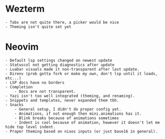 # Wezterm
    - Tabs are not quite there, a picker would be nice
    - Theming isn't quite set yet
# Neovim
    - Default lsp settings changed on newest update
    - Statuscol not getting diagnostics after update
    - Luabar visuals made it non-transparent after last update.
    - Direnv (prob gotta fork or make my own, don't lsp until it loads, etc...)
    - LSP docs have no borders
    - Completion
        - Docs are not transparent.
    - Yazi isn't too well integrated (theming, and renaming).
    - Snippets and templates, never expanded them tbh.
    - Snacks
        - General setup, I didn't do proper config yet.
        - Animations, if not enough then mini.animations has it.
        - Blink breaks because of animations sometimes
        - Indent is cool because of animation, however it doesn't let me hide top level indent.
    - Proper theming based on nixos inputs (or just base16 in general).
